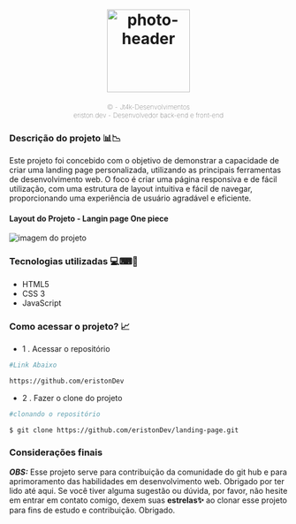 <h1 align="center">
    <img src="https://ik.imagekit.io/jt4kdesenvolvimentos/perfil.svg?updatedAt=1742840251579" alt="photo-header" width="150">
</h1>
 <p align="center"style="font-size: 12px;font-weight: lighter;">© - Jt4k-Desenvolvimentos<br>
    eriston.dev - Desenvolvedor back-end e front-end</p>

### Descrição do projeto 📊📉

Este projeto foi concebido com o objetivo de demonstrar a capacidade de criar uma landing page personalizada, utilizando as principais ferramentas de desenvolvimento web. O foco é criar uma página responsiva e de fácil utilização, com uma estrutura de layout intuitiva e fácil de navegar, proporcionando uma experiência de usuário agradável e eficiente.

#### Layout do Projeto - Langin page One piece


<img src="https://ik.imagekit.io/jt4kdesenvolvimentos/projeto.jpg?updatedAt=1742840384224" alt="imagem do projeto">

### Tecnologias utilizadas 💻⌨📳

- HTML5 
- CSS 3
- JavaScript

### Como acessar o projeto? 📈
- 1 . Acessar o repositório 

```bash
#Link Abaixo

https://github.com/eristonDev
```

- 2 . Fazer o clone do projeto 

```bash
#clonando o repositório

$ git clone https://github.com/eristonDev/landing-page.git

```

### Considerações finais 
***OBS:*** Esse projeto serve para contribuição da comunidade do 
git hub e para aprimoramento das habilidades em desenvolvimento web. Obrigado por ter lido até aqui. Se você tiver alguma sugestão ou dúvida, por favor, não hesite em entrar em contato comigo, dexem suas **estrelas✨** ao clonar esse projeto para fins de estudo e contribuição. Obrigado.








